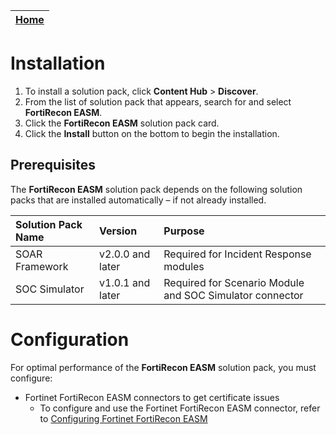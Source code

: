 | [Home](../README.md) |
|----------------------|
# Installation

1. To install a solution pack, click **Content Hub** > **Discover**.   
2. From the list of solution pack that appears, search for and select **FortiRecon EASM**.    
3. Click the **FortiRecon EASM** solution pack card.   
4. Click the **Install** button on the bottom to begin the installation.

## Prerequisites

The **FortiRecon EASM** solution pack depends on the following solution packs that are installed automatically &ndash; if not already installed.

| Solution Pack Name | Version          | Purpose                                                  |
|:-------------------|:-----------------|:---------------------------------------------------------|
| SOAR Framework     | v2.0.0 and later | Required for Incident Response modules                   |
| SOC Simulator      | v1.0.1 and later | Required for Scenario Module and SOC Simulator connector |

# Configuration

For optimal performance of the **FortiRecon EASM** solution pack, you must configure:

- Fortinet FortiRecon EASM connectors to get certificate issues
    - To configure and use the Fortinet FortiRecon EASM connector, refer to [Configuring Fortinet FortiRecon EASM](https://docs.fortinet.com/document/fortisoar/1.0.0/fortinet-fortirecon-easm/481/fortinet-fortirecon-easm-v1-0-0)
